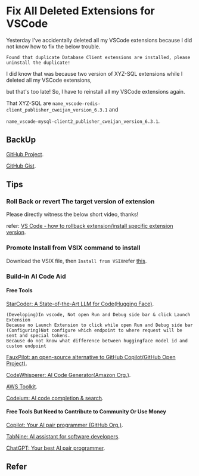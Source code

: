 # Fix All Deleted Extensions for VSCode

Yesterday I've accidentally deleted all my VSCode extensions because I did not know how to fix the below trouble.

    Found that duplicate Database Client extensions are installed, please uninstall the duplicate!
I did know that was because two version of XYZ-SQL extensions while I deleted all my VSCode extensions,

but that's too late! So, I have to reinstall all my VSCode extensions again.

That XYZ-SQL are `name_vscode-redis-client_publisher_cweijan_version_6.3.1` and

`name_vscode-mysql-client2_publisher_cweijan_version_6.3.1`.

## BackUp

[GitHub Project](https://github.com/SofijaErkin/basic-tool-mac/tree/main/vscode).

[GitHub Gist](https://gist.github.com/SofijaErkin/74e6e4eca4b67011b683919558513b0d).

## Tips

### Roll Back or revert The target version of extension

Please directly witness the below short video, thanks!

refer: [VS Code - how to rollback extension/install specific extension version](https://stackoverflow.com/a/53755378/10846570).

### Promote Install from VSIX command to install

Download the VSIX file, then `Install from VSIX`refer [this](https://community.particle.io/t/how-to-install-a-vscode-extension-from-a-vsix-file/51014).

### Build-in AI Code Aid

#### Free Tools

[StarCoder: A State-of-the-Art LLM for Code(Hugging Face)](https://huggingface.co/blog/starcoder).

    (Developing)In vscode, Not open Run and Debug side bar & click Launch Extension
    Because no Launch Extension to click while open Run and Debug side bar
    (Configuring)Not configure which endpoint to where request will be sent and special tokens.
    Because do not know what difference between huggingface model id and  custom endpoint

[FauxPilot: an open-source alternative to GitHub Copilot(GitHub Open Project)](https://github.com/fauxpilot/fauxpilot).

[CodeWhisperer: AI Code Generator(Amazon Org.)](https://aws.amazon.com/codewhisperer/).

[AWS Toolkit](https://aws.amazon.com/visualstudiocode/).

[Codeium: AI code completion & search](https://codeium.com/).

#### Free Tools But Need to Contribute to Community Or Use Money

[Copilot: Your AI pair programmer (GitHub Org.)](https://github.com/features/copilot).

[TabNine: AI assistant for software developers](https://www.tabnine.com/).

[ChatGPT: Your best AI pair programmer](https://chat.openai.com/).

## Refer
